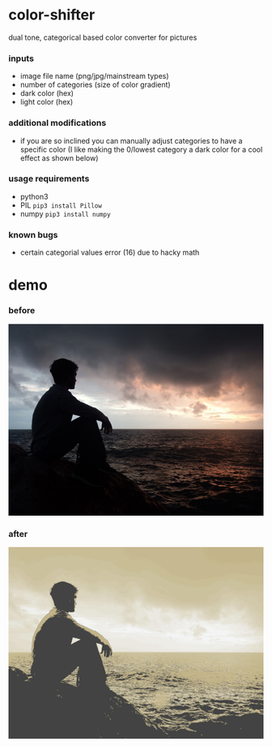 # color-shifter
dual tone, categorical based color converter for pictures

### inputs
- image file name (png/jpg/mainstream types)
- number of categories (size of color gradient)
- dark color (hex)
- light color (hex)

### additional modifications
- if you are so inclined you can manually adjust categories to have a specific color (I like making the 0/lowest category a dark color for a cool effect as shown below)

### usage requirements
- python3
- PIL
`pip3 install Pillow`
- numpy
`pip3 install numpy`

### known bugs
- certain categorial values error (16) due to hacky math

# demo

### before
![profile](./profile.jpg)

### after
![profile](./profile-shifted.jpg)
